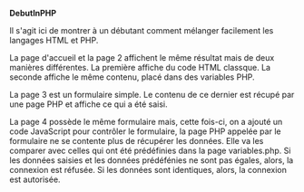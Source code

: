 <b>DebutInPHP</b>

Il s'agit ici de montrer à un débutant comment mélanger facilement les langages HTML et PHP.

La page d'accueil et la page 2 affichent le même résultat mais de deux manières différentes.
La première affiche du code HTML classque. La seconde affiche le même contenu, placé dans des variables PHP.

La page 3 est un formulaire simple. Le contenu de ce dernier est récupé par une page PHP et affiche ce qui a été saisi.

La page 4 possède le même formulaire mais, cette fois-ci, on a ajouté un code JavaScript pour contrôler le formulaire, la page PHP appelée par le formulaire ne se contente plus de récupérer les données.
Elle va les comparer avec celles qui ont été prédéfinies dans la page variables.php.
Si les données saisies et les données prédéfénies ne sont pas égales, alors, la connexion est réfusée. Si les données sont identiques, alors, la connexion est autorisée.

